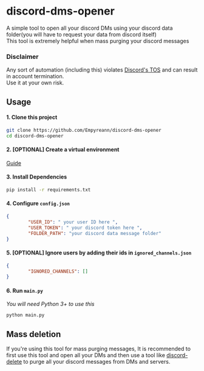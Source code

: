 # discord-dms-opener

A simple tool to open all your discord DMs using your discord data folder(you will have to request your data from discord itself)  
This tool is extremely helpful when mass purging your discord messages

### Disclaimer
Any sort of automation (including this) violates [Discord's TOS](https://support.discord.com/hc/en-us/articles/115002192352-Automated-user-accounts-self-bots) and can result in account termination.  
Use it at your own risk.

## Usage 

#### 1. Clone this project 
```bash
git clone https://github.com/Empyreann/discord-dms-opener
cd discord-dms-opener
```
#### 2. [OPTIONAL] Create a virtual environment 
[Guide](https://packaging.python.org/en/latest/guides/installing-using-pip-and-virtual-environments/#creating-a-virtual-environment)
#### 3. Install Dependencies
```bash
pip install -r requirements.txt
```
#### 4. Configure `config.json`
```json
{
        "USER_ID": " your user ID here ",
        "USER_TOKEN": " your discord token here ",
        "FOLDER_PATH": "your discord data message folder"
}
```
#### 5. [OPTIONAL] Ignore users by adding their ids in `ignored_channels.json`
```json
{
        "IGNORED_CHANNELS": []
}
```
#### 6. Run `main.py`
*You will need Python 3+ to use this*
```bash
python main.py
```

## Mass deletion 
If you're using this tool for mass purging messages, It is recommended to first use this tool and open all your DMs and then use a tool like [discord-delete](https://github.com/cedws/discord-delete) to purge all your discord messages from DMs and servers.
